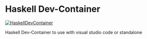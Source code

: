 # Haskell Dev-Container
[![HaskellDevContainer](https://github.com/radoslawg/haskell-devcontainer/actions/workflows/go.yml/badge.svg)](https://github.com/radoslawg/haskell-devcontainer/actions/workflows/go.yml)

Haskell Dev-Container to use with visual studio code or standalone
